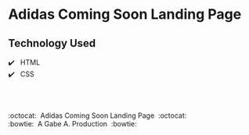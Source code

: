 # Adidas Coming Soon Landing Page

## Technology Used

:heavy_check_mark:&nbsp;&nbsp; HTML <br />
:heavy_check_mark:&nbsp;&nbsp; CSS <br />

<br />
<br />

:octocat:&nbsp;&nbsp;Adidas Coming Soon Landing Page&nbsp;&nbsp;:octocat: <br/>
:bowtie:&nbsp;&nbsp;A Gabe A. Production&nbsp;&nbsp;:bowtie:
